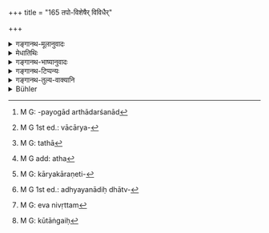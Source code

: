 +++
title = "165 तपो-विशेषैर् विविधैर्"

+++

<details><summary>गङ्गानथ-मूलानुवादः</summary>

The entire Veda, along with the Esoteric Treatises, should be learnt by the twice-born person,—by means of various kinds of austerities and observances prescribed by rule.—(165)
</details>

<details><summary>मेधातिथिः</summary>

**तपोविशेषैः** कृच्छ्रचान्द्रायणादिभिर् **विविधैर्** बहुप्रकारैर् एकाहारचतुर्थकालाहारादिभिर् अभिक्षिण्वता शरीरम् । **व्रतैश्** चोपनिषद्महानाम्निकादिभिः । **विधिनोदितैर्** गृह्यस्मृतिष्व् आम्नातैर् अनुष्ठीयमानैर् **वेदः कृत्स्नो ऽधिगन्तव्यः** । 

- <u>ये तु</u> पूर्वश्लोके तपः शब्दो ब्रह्मचारिधर्मे प्रयुक्त इहापि तपोविशेषास् त एवाभिप्रेता इत्य् आहुः, <u>न ते</u> सम्यङ् मन्यन्ते, व्रतशब्देनैव तेषां संगृहीतत्वात् । **व्रतम्** इति हि शास्त्रतो नियम उच्यते । सामान्यशब्दत्वाच् च व्रतशब्दस्य महानाम्निकादीनाम् अपि ग्रहणसिद्धिः । तस्मात् तपांस्य् उपवासादीन्य् अभिप्रेतानि ।

- <u>इह केचिद्</u> **वेद** इत्य् अत्रैकवचनं विवक्षितं मन्यन्ते । यद्य् अपि तव्यप्रत्ययनिर्देशाद् विनियोगतो वेदस्य प्राधान्यं संस्कार्यतया प्रतीयते, तथापि विधितो वस्तुतश् चार्थावबोधे गुणभाव एव । गुणे च संविवक्षिते ऽर्थावबोधपर्यन्तो ह्य् अयं वेदविषयो माणवकस्य व्यापारो विधिवृत्तपर्यालोचनयावसीयते । अयं ह्य् अत्र विध्यर्थः "अधीतेन वेदेनार्थावबोधं कुर्यात्" न संस्कार्यत्वम् अन्यथा निर्वहति । सर्वो हि कार्यान्तरे शेषभूतः संस्क्रियते । वेदस्य च दृष्टम् एव कार्यम् अधीतस्य स्वार्थबोधजनकत्वम् अन्यथा "सक्तूञ् जुहोति" इतिवत् प्राधान्यं श्रुतम् अप्य् उत्सृज्येत । धातुर् अप्य् अवबोधार्थ एव । अधिगमनं हि ज्ञानम् उच्यते । "सर्वे गत्यर्था ज्ञानार्थाः" इति स्मृतम् । स्वरूपग्रहणं च वेदस्य प्राग् एव विहितम् "संहत्य हस्ताव् अध्येयम्" इत्यादिना (म्ध् २.७१) । तस्यैवार्थग्रहणपर्यन्ततानेन प्रतिपाद्यते । विवक्षाम् एव मत्वानेकवेदाध्ययनम् अप्राप्तं प्रतिप्रसविष्यते "वेदान् अधीत्य" (म्ध् ३.२) इति । यद्य् अप्य् अनेकवेदाध्ययनम् अस्ति क्वैकत्वविवक्षोपयुज्यते । बाढम् उपयुज्यते । एकस्याम् एव शाखायाम् अधीतायां "स्वाध्यायो ऽध्येतव्यः" इति विध्यर्थनिवृत्तिः । इच्छातस् त्व् अनेकवेदाध्ययनम्। यदि न विधिचोदितं क उन्मत्तो दन्तकलशिकयात्मानं क्लेशयिष्यति । अस्त्य् एवात्र विध्यन्तरं "वेदान् अधीत्य" इति तच् च फलकामस्य । फलं च स्वर्गः । अथास्य विधेर् वाक्यशेषे किंचिद् आम्नायते, घृतकुल्यादयो ऽन्यद् वा, ततस् तद् एव भवितुम् अर्हति । ब्रह्मचारिणो हि विधिर् अर्थावबोधविषयो दृष्टप्रयोजनश् च, अवबोधस्य कर्मानुष्ठानोपयोगदर्शनाद्[^४१२] विदुषः कर्मण्य् अधिकारात् । एकैकवेदाध्ययनम् अदृष्टायैव । अन्यथैकवेदाध्ययनेनैव स्वाध्यायविधिनिर्वृत्तेर् असति धर्माय विधौ वेदान् अधीत्येत्यादिवचनम् अनर्थकम् एव स्यात् ।


[^४१२]:
     M G: -payogād arthādarśanād

- <u>अत्रोयते</u> । कथम् अयं पक्षः संगच्छेत यावतैको ऽयं विधिर् वेदो ऽधिगन्तव्य इति, स चेत् संस्कारविधित्वाद् दृष्टकर्मानुष्ठानोपयोगाच् च नादृष्टार्थः कल्प्यते, तद् अनेकवेदाध्ययने ऽपि तुल्यम् । तत्रापि ह्य् अयं प्रकारो ऽस्त्य् एव । वैरूप्यं च स्यात् । क्वचिद् आधानविधिवद् अवबोधद्वारेण नित्यकाम्यकर्मसंबन्धः, क्वचित् साक्षात् फलार्थतेति ।

- <u>अथ मतम्</u> "वेदान् अधीत्य" इति विध्यन्तरम् एतत्, न वाचार्यकरणविधिप्रयोज्यम्[^४१३] । तत् फलकाम एवात्राधिक्रियत इति ।


[^४१३]:
     M G 1st ed.: vācārya-

- <u>तद् असत्</u> । न चैतद् विध्यन्तरम् । प्रकृतस्यैव विधेर् असत्यां संख्याविवक्षायां पञ्चषट्सप्तादिशाखाध्ययनं यावच्छक्तिप्राप्तं त्रयं नियमयति । न चाधीयीतेति विधिर् अत्र श्रूयते । अपि तु "गृहस्थाश्रमम् आवसेत्" (म्ध् ३.२) इत्य् अयम् अत्र विधिः । 

- यद् अपि संख्याया विवक्षितत्वम् उक्तं तद् अत्यन्तासंबद्धम् । विनियोगतो हि संख्याविवक्षा, नोपपादनतः । स च विनियोगः स्वाध्यायार्थम् अध्ययनम् आह । नार्थेन गुणभावेन द्वितीयान्ताभ्याम् अवगतं प्राधान्यम् अपैति । एवं ह्य् आश्रीयमाणे ग्रहे ऽप्य् एकत्वं विवक्ष्येत "ग्रहं संमार्ष्टि" इति । प्रधानभूतस्यापि हि तस्य संमार्गं प्रत्यस्त्य् एव साधनभावः । न त्व् असौ शब्देनाभिधीयते । यथा[^४१४] ग्रहैर् जुहोतीति होमे ऽपि गुणभावः । तस्माद् अभिधानविनियोगाभ्यां प्राधान्यं स्वाध्यायस्य । सति च प्राधान्ये न विवक्षितम् एकत्वम् । 


[^४१४]:
     M G: tathā

- <u>हन्त तर्हि</u> यद्य् एकेनापि वेदेन गृहीतेन निवर्तेत स्वाध्यायविध्यर्थः, वक्तव्यम् अनेकवेदाध्ययनप्रयोजनम् । <u>तृतीये</u> वक्ष्यामः ।

- <u>ननु</u> यद्य् अवबोधपर्यन्तो ऽयं विधिस् तदा गृहीते ऽपि स्वरूपतो वेदे यावदर्थावबोधो न जातस् तावदन्तरा मधुमांसादियमनियमानुष्ठानम् अव्यावृत्तं स्यात् । <u>तत्र</u> को दोषः । शिष्टसमाचारविरोधः । न हि शिष्टा अधीते वेदे तदर्थम् उपशृण्वन्तो ऽपि मधुमांसादि वर्जयन्ति । 

- <u>नैष दोषः</u> । अस्ति हि स्मृत्यन्तरं "वेदम् अधीत्य स्नायात्" इति (बौग् २.५.६) । तत्राधीत्येति पाठमात्रम् उच्यते । स्नायाद् इति च स्वकालस्वाध्यायविध्यङ्गयमनियमनिवृत्तिर् लक्ष्यते । यथैव मधुमांसे प्रतिषिद्धे एवं स्नानम् अपि । तत्र स्नानम् अनुज्ञायमानं साहचर्यान् मधुमांसादीन्य् अपि तुल्यप्रकरणत्वाद् अनुजानाति । स्त्रीसंप्रयोगस् तु वचनान्तरेण "अविप्लुतब्रह्मचर्यः" (म्ध् ३.२) इति प्रतिषिद्धः । तद्व्यतिक्रमे च न स्वाध्यायविधेर् अर्थावबोधकाले किंचित् परिहीणम् । न हि तस्याम् अवस्थायां तदङ्गम्, सर्वेषां यमनियमानां ग्रहणान्तत्वात् । पुरुषार्थस् त्व् अयं प्रतिषेधः । अत एव कथंचिद् विप्लवे नावकीर्णिप्रायश्चित्तम् । [^४१५]व्रस्थस्य हि रेतःसेको विकारः, न च व्रतस्थश् चान्द्रायणादिनानेनोपपातकप्रायश्चित्तेनाधिक्रियते ।


[^४१५]:
     M G add: atha

- <u>किं</u> पुनः स्नायाद् इति लक्षणत्वे कारणम् । <u>उच्यते</u> । न तावद् इदं स्नानम् अद्भिः शरीरक्षालनरूपम्, अदृष्टार्थत्वप्रसङ्गात् । ब्रह्मचारिनियमानां चावध्यप्रेक्षत्वाद् अस्य चावधिसमर्पकत्वेनापेक्षितार्थविधिनोपपत्तेः । न पुनर् एवं तेषाम् अवध्यन्तरापेक्षा । स्वाध्यायविध्यर्था हि ते ऽतस् तन्निवृत्तिर् एव तेषाम् अवधिः । तस्य च निवृत्तिर् विषयनिवृत्त्या । अध्ययनं च तस्य विषयः । तन्निवृत्तिः प्रत्यक्षैव ।

- <u>सत्यम्</u>, यद् यस्य श्रुतविषयनिष्ठतैव स्यात् । अश्रुतो ऽप्य् अस्य विषयः फलभूतो ऽर्थाधिगमो ऽपि संस्कारविधित्वान्यथानुपपत्त्या विषयताम् आपन्नः । यतः श्रुताध्ययननिष्ठत्वे विधित्वम् एवास्य व्याहन्येत । विधेर् हि स्वार्थानुष्ठापकत्वं रूपम् । स्वार्थश् च कार्यकरणेतिकर्तव्यतात्मकः[^४१६] । तच् च विध्यर्थव्यतिरेकेण नान्यत् किंचित् । न कार्यं करणं विषयः, एकपदोपादानात् । अधीयीतेत्य् अध्ययनादिधात्वार्थावच्छिन्नो[^४१७] भावार्थः । यमनियमानुष्ठणम् इतिकर्तव्यता । न तत्र तावद् अस्य विधेः स्वार्थानुष्ठापकत्वसंभवः । यतो विषयानुष्ठानद्वारिका सर्वा विधीनां स्वार्थानुष्ठानसंपत्तिः । तस्यास्य विषयानुष्ठानं विध्यन्तरवशाद् एव सिद्धम् । आचार्यस्य हि विधिर् अस्ति "उपनीय शिष्यं वेदम् अध्यापयेत्" (म्ध् २.१४०) इति । न चाध्यापनम् अन्तरेणाध्ययनसिद्धिः । अत आचार्यः स्वविधिसंपत्त्यर्थम् अध्ययने माणवकं प्रवर्तयति स्वयं च ज्ञात्वा नाचार्येणाप्रवर्तितस्यानुष्ठानसंभवः । अतो ऽवश्यम् आचार्यविधिप्रयुक्तता एषितव्या । तत्प्रयुक्तत्वे सति सिद्धम् अनुष्ठानम् इति न स्वाध्यायाध्ययने माणवकस्य विधिना कश्चिद् अर्थः । अतः प्रयोक्तृत्वासंभवात् कीदृशी विधिरूपतास्य विधेः । स्वरूपनाशे प्रसक्ते स प्रकारो ऽन्विष्यते, यथास्य प्रयोक्तृत्वं लभ्यते । तत्र निश्चितस् तावद् अयं संस्कारविधिः । न च निष्फलः संस्कारः । अध्ययने सति यादृशस्य तादृशस्यार्थबन्धस्य दर्शनात् तस्य च सकलतत्कर्मानुष्ठानोपयोगित्वात् । अतः श्रुताध्ययनविषयसंबद्धावबोधकर्तव्यतातो विधिः प्रतीयते । यद्य् अपि च वस्तुस्वाभाव्येन वाक्यग्रहणसमन्तरम् अवबोधो जायते, न तु निश्चितरूपो भवति । अतो येन प्रकारेण निश्चयो भवति तस्मिन्न् अंशे विधेः प्रयोक्तृत्वम् । निश्चयो विचार्य संशायादिव्युदासेन भवति । न च विचारो ऽन्यतः प्राप्तः । नाचार्यविधेः, तस्याध्ययनमात्रेण निवृत्तेः । नापि दृष्टकार्यप्रयुक्तः, किं विचारम् अन्तरेण पुरुषस्य न सिद्ध्येद् यदर्थं प्रवर्तेत । 


[^४१७]:
     M G 1st ed.: adhyayanādiḥ dhātv-


[^४१६]:
     M G: kāryakāraṇeti-

- यदृच्छया ग्रामादिकामस्येव विचारो ऽपि प्राप्त इति चेत्, एवं तर्ह्य् अनियतत्वात् पुरुषेच्छायाः कश्चिन् न विचारयेत् । यदि विचारयेन् नाध्ययनसमनन्तरम् । अतो ऽस्यांशस्याप्राप्तत्वाद् यावद् अप्राप्तं विधेर् विषय इत्य् अस्ति विधेर् व्यापारः । तस्माद् अध्यनस्यान्यतः प्राप्तत्वात् तत्संबन्धस्यावबोधस्यानिश्चितरूपस्य वस्तुस्वाभाव्येनोत्पत्तेस् तादृशस्य न क्वचिद् अर्थवत्त्वात् सत्य् अपि तस्मिन् संस्कारकत्वान् निर्व्यूढे निश्चितस्यैव फलवत्कर्मानुष्ठानोपयोगित्वान् निश्चयस्य विचारसाध्यत्वात् तस्य च नियतकालावश्यकर्तव्यताप्राप्तेस् तन्निवृत्त्यर्थं विचारपर्यवसायी विधिर् अयम् अवतिष्ठते । 

- अतो भवत्य् आकाङ्क्षा नियमानाम् । किं श्रुताध्ययनपर्यवसानावधिर् उताक्षिप्तनिश्चितावबोधजननार्थविचारपर्यवसानः । अतो ऽस्यां अपेक्षायां "वेदम् अधीत्य स्नायात्" इत्य् अनेनावधिसमर्पणं क्रियते । तत्र प्रकृतस्यापेक्षायाश् चाविशेषाद् युक्ता लक्षणा ।

- <u>ननु</u> किम् इदम् उच्यते ऽश्रुतोवबोधः, यावता "अधिगन्तव्यः" (म्ध् २.१६५) इति श्रूयत एव । वेदे स्मृतिषु चान्यासु "वेदम् अधीते," "स्वाध्यायो ऽध्येतव्यः" इति च पठ्यते । मानव्या अपि स्मृतेर् एतत् स्मृतिमूलत्वाद् अभिन्नार्थतैव । आक्षिप्तावबोधाभिप्रायो ऽयम् अधिगमः । यदि वा स्वरूपग्रहणम् एवाधिगमः । अवबोधपर्यन्तता तु तेनैव न्यायेन लभ्यते । न च विसमञ्जसम् एको ऽयं विधिस् तस्य च विषयांशः कश्चिद् आचार्यविधिना प्रयुज्यते, कस्यचिद् अंशस्य स एव प्रयोजक इति वैरूप्यम् । किम् अत्रानुपपन्नम्, अर्थभूतस्यैवावगमात् ।

- यत् तूक्तम् "अनेकवेदाध्ययनम् अदृष्टार्थं युक्तम्" इति, तस्य "षट्त्रिंशदाब्दिकम्" (म्ध् ३.१) इत्य् अत्र परिहारं वक्ष्यामः ।

- **वेद**शब्दो मन्त्रब्राह्मणवाक्यसमुदायात्मिका शाखाम् आचष्टे । तदवयवे ऽपि वाक्ये वेदशब्दस्य प्रयोगदर्शनात् तदाशङ्कानिवृत्त्यर्थः **कृत्स्न**शब्दः । यद्य् अप्य् एकस्मिन् वाक्ये ऽधीते वाक्यान्तरस्यापि वेदशब्दवाच्यत्वाद् अनिवृत्तम्[^४१८] अध्ययनं संस्कारकर्मत्वाद् ग्रहवत्, तथापि विस्पष्टार्थं **कृत्स्न**ग्रहणम् । 


[^४१८]:
     M G: eva nivṛttam

- <u>अन्ये</u> त्व् अङ्गविषयं **कृत्स्न**शब्दं वर्णयन्ति । **वेद**शब्दो ह्य् उक्तपरिमाणस्य वाक्यसमुदायस्य वाचकः । तत्र ऋङ्मात्रेणापि न्यूने न स्वाध्यायो ऽधीतो भवति । तस्मात् कृत्स्नशब्दो ऽङ्गाध्ययनप्राप्त्यर्थः । तथा च स्मृत्यन्तरम् "ब्राह्मणेन निष्कारणो धर्मः षडङ्गो वेदो ऽध्येयः" इति ।

- <u>ननु</u> यो वेदः स कृत्स्न इत्य् एतद् अत्र प्रतीयते । न चाङ्गानि वेदशब्दवाच्यानि । तत्र कूतो ऽङ्गैः[^४१९] साहित्य । या त्व् एषा स्मृतिः- "षडङ्गो वेदो ऽध्येयः" इति, तत्र स्वशब्देनाङ्गान्य् उपात्तानि । इह तु वेदविशेषणत्वात् कृत्स्नशब्दस्य कथम् इवाङ्गानि गृह्येरन् ।


[^४१९]:
     M G: kūtāṅgaiḥ

- <u>उच्यते</u> । "स्वाध्यायो ऽध्येतव्यः" इति मूलैवैषा स्मृतिः । सा चावबोधपर्यन्ता व्यवस्थापिता । अवबोधश् च नान्तरेणाङ्गानि कल्पत इत्य् अर्थसिद्धम् अङ्गानाम् उपादानम् । अतो निगमनिरुक्तव्याकरणमीमांसावेदनम् अपि विध्याक्षिप्तम् । एवम् अर्थम् अङ्गानाम् उपादानम् अङ्गीकृत्य **कृत्स्न**शब्दो द्योतकत्वेन युक्त उपादातुम् । तत्र यथारम्भकाणि पुरुषस्य हस्तपादादीन्य् अङ्गान्य् उच्यन्ते, नैवं वेदस्य निरुक्तादीन्य् आरम्भकाणि । अथ च भक्त्याङ्ग्त्वेन वेदस्योच्यन्ते । न किल तैर् विना वेदः स्वार्थाय प्रभवन्त्य् अतो ऽङ्गानीवाध्यासो ऽत्र । एवम् अध्यारोपितवेदत्वेन कृत्स्नशब्द उपपद्यते ।

- **सरहस्य** इति । रहस्यम् उपनिषदः । सत्य् अपि वेदत्वे प्राधान्यात् पृथग् उपादानम् ॥ २.१६५ ॥
</details>

<details><summary>गङ्गानथ-भाष्यानुवादः</summary>

‘*By means of austerities*’—such as the Cāndrāyaṇa and the like;—‘*of various kinds*’—of such diverse forms as eating only once, eating during the fourth part of the day and so forth; but without injuring the body.

‘*Observances*’—such as the ‘*Upaniṣad*,’ (?) the ‘*Mahā* *nāmnikā*’ and so forth.

‘*Prescribed by rule*’—laid down in the *Smṛtis* dealing with domestic rites.

By means of the above, duly performed, *one should learn the entire Veda*.

Some people have held that—“in the preceding verse the term ‘*tapas*’ stood for the duties of the Religious Student, and those same are meant by the term *tapoviśeṣa* in the present verse.”

But this is not right; because all those are included under the term ‘*vrata*’ ‘observances.’ The term ‘*vrata*’ stands for those restrictions that are based upon scriptures; and thus ‘*vrata*’ being a generic term, the Mahānāmnikā and the rest also become included under it. Hence by ‘observances’ here are meant fasting and the rest.

In connection with this verse some people have held that significance is meant to be attached to the singular number in ‘*vedaḥ*’; and they argue thus:—

“It is true that the affix ‘*tavya*’ (in the word ‘*adhiganta* *vyaḥ*’) already indicates that the injunction intends the Veda to be the predominant factor; but in view of the injunction and its subject-matter, it is clear that the Veda is really subservient to the ‘learning of its meaning’; and the subserviency of the Veda being accepted as meant, the proper examination of the injunction leads to the conclusion that the function of the pupil in regard to the Veda extends up to the learning of the meaning. The sense of the injunction thus comes to be this—

‘By means of the Veda duly studied one should learn its meaning.’ If the injunction did not mean this, the Veda could not be regarded as
*something to be cuff incited*; anything that is *cultivated* or
refined, is so done only as subservient to, and aiding in, something else; and as regards the Veda, it has been already found that its use lies in bringing about the knowledge of what is contained in it. If this were not so, the predominance (of the Veda), even if directly expressed, would he abandoned; just as in the case of the injunction ‘*juhoti*,’ the predominance of *saktu* is relinquished and the text is construed as ‘*saktubhiḥ*,’ (thus making the subordinate to the *Libation*). Further, the verbal root actually used in the text denotes *understanding*: ‘*adhigamana*,’ ‘learning’ (which is what is expressed by the root in ‘*adhigantavyaḥ*’), means *knowledge*, in accordance with the dictum that ‘all roots denoting *motion* denote *knowledge*’; and as for the getting up of the verbal text of the Veda, this has been already laid down before, under verse 71; so that what the present injunction does is to lay down that the said *getting up of the text* is to be carried on till the meaning becomes duly comprehended.

“Then again, it is just because the singular number in ‘*vedah*’ in this passage is regarded to be significant that the injunction herein contained is not recognised as laying down the study of several Vedas, and hence its scope is going to be extended with a view to include such study by what is going to be said later on, under 3.2.

“If then, there is to be a study of s *everal* Vedas, where would be the use of significance being attached to the singular number in the present verse?

“It is certainly of use; it serves to indicate that even by the study of a single rescensional text one is to be regarded as having fulfilled the injunction of ‘Vedic study,’ and that the study of several Vedas is purely optional.

“If the study of several Vedas is not actually prescribed by injunction, what lunatic would he there who would torture himself by the tattering of teeth (involved in the learning of several Vedas)?

“But there *is* the other injunction—‘Having learnt the *Vedas*, etc.’ (3.2); this learning is for one who desires a particular reward, and this reward is *Heaven*. Or, if we have some assertions made in continuation of the said injunction, referring to ‘streams of butter’ or some such thing,—then these may be regarded as the reward (of learning
*several* *Vedas*).

“As for the injunction of the study (of one Veda) by the Religious Student, it pertains to the *learning of the meaning*, and serves a perceptibly useful purpose; *e.g*., the knowledge of what the Veda says is found to be of use in the actual performance of religious acts; and in fact it is only the man so learned that is entitled to their performance. The learning of *several* Vedas, on the other band, serves a purely imperceptible purpose. If this were not so, then, the injunction of ‘Vedic Study’ having been fulfilled by the study of a single Veda, the assertion of ‘having studied the *Vedas*’ (3.2) would be entirely superfluous,—if it were not an injunction of learning several Vedas for the purpose of acquiring *merit* (an imperceptible reward).”

Our answer to the above is as follows:—How can the view here put forward be acceptable?—since there is the single injunction—‘the Veda should be learnt’; and if this be regarded as not pertaining to an imperceptible transcendental result,—on the ground (1) that it is an injunction of sanctification, and (2) tbat it is of use only in the performance of perceptible acts—then the same can be said in regard to the study of several Vedas also; for the same conditions are present there also. And further, according to the view in question, there would be a diversity (in regard to the Veda): in one case (that of the single Veda) it would, like the injunction of fire-laying, be related to all compulsory and optional acts, through the comprehension of its meaning; while in the other (that of several Vedas), it would be directly conducive to a desirable result.

It might be argued that “the injunction of the learning of several Vedas is a distinct injunction, and it is not based upon the injunction of ‘becoming a teacher’ (as the injunction of learning *one* Veda is); so that it is only one who desires a particular reward that is entitled to the former.”

But this is not right; as a matter of fact, it is not a distinct injunction at all; there is only one injunction bearing upon the question,—*viz*., ‘ The entire Veda should be learnt’; and what the other passage—‘Having learnt the Vedas, etc.’ (3.2)—does is to restrict the number of Vedas learnt to *three* only, in view of the possibility of the idea being entertained that the singular number (in the injunction ‘the *Veda* should be learnt’) not being meant to be significant, one might study as many recensional texts as he could,—five, six, even seven. Then again, in the passage under question (3.2) we do not find the injunction in the form ‘one should learn,’ the actual words of the injunction being ‘*O should enter the state of the House-holder*.’

Then again, what has been said above iu regard to significance being attached to the singular number in ‘*Vedaḥ*’ is absolutely incoherent. Such significance should be based upon direct injunction, and not merely upon argument and reasoning; and in the case in question what the Injunction lays down is‘learning for the acquiring of the Vedic text,’ and the predominance of this ‘learning of the text,’ indicated by means of the two words ending with the Accusative ending, does not cease merely on the ground of its subserviency to the ‘comprehension of the meaning.’ If such reasoning were accepted, significance would have to be attached to the singular number in ‘*graham*’ (in the passage ‘*graham sammārṣṭi*,’ ‘wash the cup,’); for the cup, even though the predominant factor, does become subservient to the ‘washing’; but no such subserviency is directly expressed by word,—as there is in the case of the passage ‘*grahair-juhoti*,’ where the words directly express the subserviency of the ‘cups’ to the ‘*Homa*.’ Thus it is clear that the predominance of ‘Vedic Study’ is distinctly indicated by the direct denotation (of the Accusative ending), and also by Injunction; and the predominance being thus expressed, no significance can be attached to the singular number.

“Well, if the purposes of the injunction of ‘Vedic Study’ are accomplished by the getting up of a single Veda, it behoves you to point out the use of learning several Vedas.”

This we shall explain under Chapter III.

“If the Injunction of Vedic Study extends up to the learning of the meaning also, then, even after the text of the Veda has been got up, so long as the meaning has not been learnt, there would be no cessation of the performance of such Restraints and Observances as the avoiding of honey, meat, etc.—‘What harm is there in that?’—It would be contrary to the usage of cultured persons: cultured persons do not avoid the eating of honey, meat, etc., after they have got up the Vedic text, even though they continue to listen to the expounding of its meaning.”

There is no force in this objection. For there is another law which says—‘Having learnt the Veda, one should bathe’; and here ‘having learnt’ refers to the mere reading of the text, and ‘should bathe’ indicates the abandoning of all those Restraints and Observances that constitute the auxiliaries to ‘Vedic Study’; for Bathing is as much prohibited (for the Vedic Student) as Honey and Meat; so that when Bathing is permitted by the said law, it permits the use of Honey and the rest also, by reason of their association, and also on account of the prohibition of all these occurring in the same context. As for intercourse with women (which also is prohibited along with Bathing, etc., for the Vedic Student), this forms the subject of a separate prohibition—‘With his life of continence unperturbed, etc.’, (*Manu*, 3-2); and the transgression of this during the time that one is learning the meaning of Vedic texts would do no violation to the Injunction of Vedic Study; for during the said time, ‘continence’ does not form a necessary factor of ‘study’; as all Restraints and Observances cease after the getting up of the text. Then again, this prohibition (of intercourse with women) is meant to fulfil some purpose for the man (and hence not compulsory); it is for this reason that in the event of transgression occurring in some way or the other, there is the expiation laid down (in 11.118) for the Vedic Student commiting adultery; and what the prescribing of this special expiation indicates is that the emission of semen being a delinquency on the part of the person who is still keeping the Restraints and Observances (as is clear from 11.120),—this case would not be met by the ordinary expiatory rites of the ‘*Cāndrāyaṇa*’ and the rest, laid down in connection with ‘minor sins.’

“What are the grounds for taking the expression ‘should bathe’ as figurative (and indicative of the discontinuance of Restraints and Observances)?”

Our answer is as follows:—The ‘bathing’ herein laid down could not consist of the mere washing of the body with water; for if it were so, then what is enjoined would have to be regarded as serving some transcendental purpose; on the other band, the Restraints imposed upon the Vedic Student stand in need of the mention of some time at which they could be discontinued; so that if the Injunction is taken as indicating this limit of time, it comes to supply a much-needed information.

“But these Restraints do not stand in need of any other limit; they are meant to subserve the injunction of Vedic Study; so that the fulfilment of that injunction would be their natural limit; the fulfilment of the injunction consists in the accomplishment of its object; its object is
*study*; and the accomplishment of study is something that is easily
perceived. \[Hence there can be no point in taking the expression ‘should bathe’ as indicative of the limit of the Restraints and Observances.\]”

This would be quite true, if the injunction of Vedic Study rested merely on what is directly expressed by it. As a matter of fact, however, its object embraces things not so expressed; for instance, the comprehension of the meaning of Vedic texts resulting from the said study is also included in the object of the said Injunction; because if it were not so, then the Injunction would fail to be sanctiftcatory in character. In fact, if the Injunction rested entirely in what is directly expressed by it, it would lose its injunctive character itself; for the
*injunctiveness* of the Injunction consists in its urging the agent to
accomplish what it denotes; and ‘what it denotes’ consists of (*a*) the result to be accomplished, (*b*) the means of accomplishing it and (*c*) the procedure adopted; and iu as much as all these three are expressed by a single word, none of them can be regarded as beyond what is denoted by the Injunction. Thus then, in the injunctive verb ‘*udhīyīta*’ ‘should study,’ the thing to be accomplished is what is determined by the verbal root ‘to study,’—and the ‘procedure’ consists of the keeping of Restraints and Observances. As a matter of fact, this injunction, by itself, is not capable of bringing about the fulfilment of what it denotes; because in the case of every Injunction the full accomplishment of what it denotes is obtained through the execution of an object; and the execution of the object of the injunction in question is already accomplished by the force of another Injunction. For instance, for the Teacher, there is the Injunction—

‘Having initiated the pupil, he should teach him the Veda’; and as the work of ‘teaching’ cannot be accomplished without the work of ‘learning,’ the Teacher, with a view to the accomplishing of the injunction of his own duty, urges the boy to the work of ‘learning’; and it is not possible for the boy, without being urged by the Teacher, to accomplish the act, merely on the strength of his own knowledge of the injunction. From all this it follows that the act of ‘learning the Veda’ should be regarded as prompted by the injunction addressed to the Teacher. And when the act is accomplished by being prompted by that injunction, there is no need for any other injunction proscribing the pupil’s act of ‘learning.’ Thus then, being devoid of prompting force, what sort of injunctive character could belong to the Injunction in question (‘the entire Veda should be learnt’)? In face of this possibility of the Injunction losing its character, we have to look out for some such method whereby it would acquire the requisite prompting force. And the only sure way of doing this is to regard it as an injunction of embellishment. Nor would the embellishment in question be entirely useless; for it is only when the learning (of the Vedic text) has been accomplished, that the pupil derives knowledge of some sort of meaning, which latter knowledge becomes useful in the performance of all those acts (that are laid down in the Veda). From this it is clearly perceived that the Injunction in question lays down the necessity of acquiring the knowledge of the meaning of the texts that have been learnt in the course of ‘Vedic Study.’ Though from the very nature of things, the meaning of the texts becomes comprehended as soon as the texts have been heard,—yet such a comprehension is never definite and sure. Hence the prompting done by the Injunction is towards that method by which the said knowledge may become definitively certain. This
*certainty* comes about when one has pondered over the subject and
succeeded in setting aside all doubts; and the doing of this *pondering* is not found to be indicated by any other means of knowledge; it is certainly not prescribed by the injunction of ‘becoming a Teacher,’—as this latter is accomplished by the learning (by the pupil) of the mere verbal text. Nor is it indicated by any visible purpose to be served by it; for what purpose of man is there which could not be fulfilled without the said *pondering*,—and for the fulfilling of which one would undertake it?

“Just as for one who desires to acquire landed property, the performance of the act conducive to it is likely to be taken up by chance (or whim),—the same might be the case with the pondering in question also.”

But in that case, there being no certainty regarding the whims and desires of men; it is just possible that some one might not do the pondering at all; or even if he did do it, he might not do it immediately after the learning of the Vedic text.

Thus then, this part (of study) not being indicated by any other means, it comes to be regarded as falling within the province of the Injunction in question, in accordance with the principle that that alone forms the subject-matter of an Injunction which is not got at by any other means. Since then, (*a*) the ‘learning of the text’ is already got at by other means,—(*b*) since the comprehension of the meaning which follows, by the very nature of things, upon the mere reading is uncertain and indefinite,—(*c*) since such comprehension serves no useful purpose,—(*d*) since even after the sanctificatory learning of the text has been accomplished, it is only the definite knowledge of its meaning that serves the useful purpose of helping the performance of acts,—and (*e*) since the said definite-knowledge is obtained only by means of pondering,—it follows that it is necessary to do this *pondering* during a well-defined time; and for the due accomplishment of this pondering, the Injunction in question comes to be one pointing to it as its ultimate purpose.

It is for this reason that in regard to the Restraints there arises the doubt as to whether they arc to end with the learning of the words heard from the mouth of the Teacher, or they are to go on with the enquiry into the meaning of these texts, till this is definitely ascertained,—the necessity of learning this meaning being indirectly implied. Such being the doubt, the direction that, ‘One should bathe after having learnt the Veda,’ serves to indicate the limit of the observance if the said Restraints; and since the indirect indication of this direction is equally helpful to the subject-matter in question, and to the settling of the doubtful point, it is only right to accept the said indication.

“Why is it said that the comprehending of the meaning is not directly laid down? As a matter of fact, the words used are that ‘the Veda
*should be learnt*,’ which directly speaks of the said comprehension. In
the Veda as well as in other *Smṛtis*, we find such directions as ‘Learns the Veda,’ and ‘The Veda should be studied.’ And since the rule laid down by Manu also is based upon those directions, its meaning must be the same as that of these directions.”

The ‘learning’ spoken of in the directions (‘*tatyaḥ*’) refers to that comprehension of meaning which is only indirectly implied. Or, ‘learning’ may stand for the getting up of the verbal text only; and the necessity of learning the meaning would be deduced from the reasoning expounded above. Nor is there any incongruity in the conclusion that, though the Injunction in question is one only, yet one part of it—that pertaining to its subject-matter—is prompted by the Injunction of ‘becoming a teacher,’ and another portion of it is prompted by itself. Though this involves a diversity, there is nothing wrong in this,—representing as it does, what is a mere fact.

It has been urged that “it is only right that several Vedas should be learnt for the purpose of accomplishing a transcendental result.”

We shall answer this under 3.1.

The term ‘*veda*’ denotes that textual rescension which consists of the collection of Mantra and Brāhmaṇa passages. But in actual usage the term ‘*veda*’ is applied to *portions* of that collection also. Hence, in order to remove all doubts on the point, the text has added the qualification ‘entire.’ As a matter of fact, the learning of a single sentence cannot be regarded as fulfilling the ‘learning of the Veda,’ for the simple reason that the other sentences also are ‘Veda,’ and the said ‘learning of the Veda’ is a sanctificatory act; just as in the case of the ‘sacrificial cups’ \[the ‘washing’ of a *single* cup is not regarded as fulfilling the ‘cup-washing,’ which h as been proscribed as a sanctificatory act\]. Still, with a view to make this quite clear, the text has added the word ‘entire.’

Others explain the term ‘entire’ as meant to include the Subsidiary Sciences. The term ‘*veḍa*’ itself stands for the entire collection of sentences above referred to; so that if one were to learn a single verse less than that, he would not be regarded as having ‘learnt the Veda.’ Thus (the learning of the *whole* Veda being implied in the term ‘Veda’ itself), the addition of the epithet ‘entire’ could only be for the purpose of including the Subsidiary Sciences. This is what h as been declared in another *Smṛti* also—‘That the Veda along with its six subsidiaries shall be learnt is the duty of the Brāhmaṇa.’

“All that the present verse says is that what is called ‘Veda’ should be learnt *entire*; and certainly the Subsidiary Sciences are not called by the name ‘Veda’; what then is there which signifies that the Veda should be learnt *along with the Sciences*? As for the law—‘the Veda with its six subsidiaries should be learnt,’—here we find the Subsidiary Sciences mentioned by their own name; while in the present verse the adjective ‘entire’ qualifying the ‘Veda,’—how could the Subsidiaries be included?”

Our answer is as follows:—As a matter of fact, the present verse is based upon the *Śruti*—‘the Veda shall be learnt’; and it has been established that this ‘learning’ is meant to extend up to the full comprehension of the meaning; this comprehension is not possible without the help of the Subsidiary Sciences. It is thus that these sciences become included by implication; and thus the learning of Elucidations, Etymologies, Grammar and Exigetics also becomes implied by the same Injunction. For these reasons, the inclusion of the Subsidiary Sciences being admitted, it is only right that the term ‘entire be taken as indicating the same fact.

The Nirukta (Etymological Explanations) and the rest are ‘*aṅgas*,’ ‘parts,’ of the Veda, but not in the sense in which the hands and feet are ‘limbs’ of man’s body, being its component parts; the Subsidiary Sciences are not components of the Veda; in fact they are called ‘limbs,’ ‘*aṅgas*,’ of the Veda only figuratively; the sense being that without these the Veda is not able to accomplish its purposes; and hence they are as if they were ‘limbs’ of it. It is in view of this figurative signification of the term ‘Veda,’ that the adjective ‘entire’ should be explained.

‘*Along with the Esoteric treatises*.’—The Upanisads are the ‘esoteric treatises.’ Though these also are ‘Veda’ they have been mentioned separately, on account of their great importance.—(165)
</details>

<details><summary>गङ्गानथ-टिप्पन्यः</summary>

‘*Vedaḥ kṛtsnaḥ*’—‘One whole *śākhā*, including the Mantra and the Brāhmaṇa texts’ (Medhātithi, Govindarāja and Kullūka);—‘The Veda with the Aṅgas’ (‘others’ quoted by Medhātithi, and Nārāyaṇa).

‘*Rahasya*’—‘Upaniṣads’ (Medhātithi, Govindarāja, Kullūka, and Nandana);—‘Esoteric explanations of the Veda’ (Nārāyaṇa).

‘*Tapoviśeṣa*’—‘Fasting, *Kṛcchra* and the rest’ (Medhātithi, Nārāyaṇa and Nandana);—‘the rules laid down for the observances of Students’ (‘others’ quoted by Medhātithi Govindarāja and Kullūka);—‘Particular observances, such as feeding the horse while reading the Aśvamedha texts’ (Rāghavānanda).

‘*Vrata*’—“The Mahānāmni and the rest; see *Śāṅkhāyana* Gṛhyasūtra I. 11-13”—Buhler.

*Medhātithi*—(P. 149, 1. 16)—*Graham sammārṣṭi*’—See Mīmāṃsā Sūtra 2. 1.
9; and 3. 1. 13.

*Ibid* (pp. 149—150)—‘*Avokīrṇiprāyaścittam*’—prescribed in Manu 11.
118-120.

This verse is quoted in *Vīramitrodaya* (Saṃskāra, p. 505), where it is explained that though the adjective ‘*kṛtsnaḥ*,’ ‘entire,’ qualifies ‘*Veda*’, yet what is meant is one *entire śākhā* of the Veda, and not
*all the śākhās* of a Veda; and hence the upshot is that the entire
*śākhā* of a Veda should be studied by one who has been sanctified by
the sacraments prescribed in the *Gṛḥyasūtra* of that *śākhā* to which his forefathers belonged.

*Medhātithi* (P. 152, 1. 1)—‘*Satyapi vedatve?*—On p. 140, 1. 3,
Medhātithi has given a somewhat different explanation of the separate mention of ‘*Rahasya?*

This verse is quoted in *Aparārka* (p. 76), which explains ‘*adhigantavyaḥ*’ to mean that ‘the verbal text as well as the meaning
*should be studied*,’—‘*vrataiḥ*’ as ‘the observances, the avoiding of
honey, meat, perfumes, garland and the like;—and in *Smṛticandrikā* (Saṃskāra, p. 132), which explains ‘*rahasya*’ as ‘Upaniṣad’ and ‘*adhigantavyaḥ*’ as ‘should be studied
</details>

<details><summary>गङ्गानथ-तुल्य-वाक्यानि</summary>

**(verses 165-166)  
**

*Gautama*, 2.10.12.—‘The observances begin with the Initiation;
fire-kindling, alms-begging, truthfulness of speech.’

*Āpastamba-Dharmasūtra*, 1.5.1-5.—‘The term *tapas* is applied to the
observances; deviation therefrom leads to the dwindling of Knowledge and Duty; on account of deviation from the observances, no sages appear among those who are thereby degraded; whatever the man acquires from the Teacher, with his mind collected, the fruits thereof accrue to him like Brahman itself: and whatever he thinks of acquiring either by mind or speech or eyes, it comes about exactly as he wishes.’

*Āpastamba-Dharmasūtra* (1.12-1).—‘Vedic study is the austerity.’

*Viṣṇu* (8.34-36).—‘Thus should he learn one Veda, or two Vedas or three
Vedas; and then the Vedic subsidiaries; he who, without having studied the Veda, works on other things, becomes a Śūdra, along with his offspring.’

*Yājñavalkya* (1.40).—‘For the twice-born, the Veda is what is conducive
to his highest good.’

*Yājñavalkya* (1-90).—‘He should learn the meaning of the Veda, as also
the various sciences.’

*Kumārila* (Vīramitrodaya-saṃskāra, p. 505).—‘It is not right for one to
study a rescensional text other than the one pertaining to himself by hereditary tradition.’

*Vaśiṣṭha* (Vīramitrodaya-Saṃskāra, p. 505).—‘There should be study of
one’s own rescensional text; it is only after he has studied his own text that he should study another.’

*Laugākṣi* (Vīramitrodaya-Saṃskāra, p. 507).—‘He who, abandoning his own
rescensional text, learns another, should be expelled from all rites performed in honour of the Gods and Pitṛs.’

*Parāśara* (Vīramitrodaya-Saṃskāra, p. 507).—‘For the proper fulfilment
of the rites, the meaning of the Veda should be always learnt; he who learns merely the verbal text suffers as badly as the cow in the mud; the learning of the Veda and also of the Dharmaśāstra is futile, if the meaning is not understood.’

*Vyāsa* (Vīramitrodaya-Saṃskāra, p. 508).—‘Dharma cannot be learnt from
any other source; as it was out of the Veda that it shone forth; therefore for the purpose of sacrifices, one should make every effort to have recourse to the Veda.’

*Dakṣa* (Vīramitrodaya-Saṃskāra, p. 508).—‘The *Study of Veda* is
fivefold—(1) learning up of the text, (2) pondering over it, (3) repeating it, (4) reciting it, and (5) teaching it.’

*Śruti* (Vīramitrodaya-Saṃskāra, p. 507).—‘The Brāhmaṇa should study the
Veda along with subsidiary sciences, disinterestedly.’ *Śaṅkha* (Vīramitrodaya-Saṃskāra, p. 511).—‘Without having read the Veda, one should not study any other science, except the Vedic Subsidiaries.’

*Harīta* (Vīramitrodaya-Saṃskāra, p. 512).—‘The Veda is the science for
the Brāhmaṇa.’

*Dakṣa* (Parāśaramādhava, p. 306).—‘For the second part, the study of
the Veda has been prescribed.’

*Kūrmapurāṇa* (Parāśaramādhava, p. 307).—‘One should then carry on the
study of the Veda, to the best of his ability; one should recite it, teach it to pupils, hold it in memory and ponder over it and also look into the scriptures hearing upon Dharma and so forth.’
</details>

<details><summary>Bühler</summary>

165	An Aryan must study the whole Veda together with the Rahasyas, performing at the same time various kinds of austerities and the vows prescribed by the rules (of the Veda).
</details>
